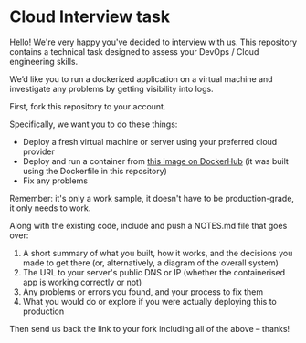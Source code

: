 # Cloud Interview task

Hello! We're very happy you've decided to interview with us. This repository contains a technical task designed to assess your DevOps / Cloud engineering skills.

We’d like you to run a dockerized application on a virtual machine and investigate any problems by getting visibility into logs.

First, fork this repository to your account.

Specifically, we want you to do these things:
 * Deploy a fresh virtual machine or server using your preferred cloud provider
 * Deploy and run a container from [this image on DockerHub](https://hub.docker.com/repository/docker/leoht5/dockerised-hello/general) (it was built using the Dockerfile in this repository)
 * Fix any problems 

Remember: it's only a work sample, it doesn't have to be production-grade, it only needs to work.

Along with the existing code, include and push a NOTES.md file that goes over:
  1. A short summary of what you built, how it works, and the decisions you made to get there (or, alternatively, a diagram of the overall system)
  2. The URL to your server's public DNS or IP (whether the containerised app is working correctly or not)
  3. Any problems or errors you found, and your process to fix them
  4. What you would do or explore if you were actually deploying this to production

Then send us back the link to your fork including all of the above – thanks!